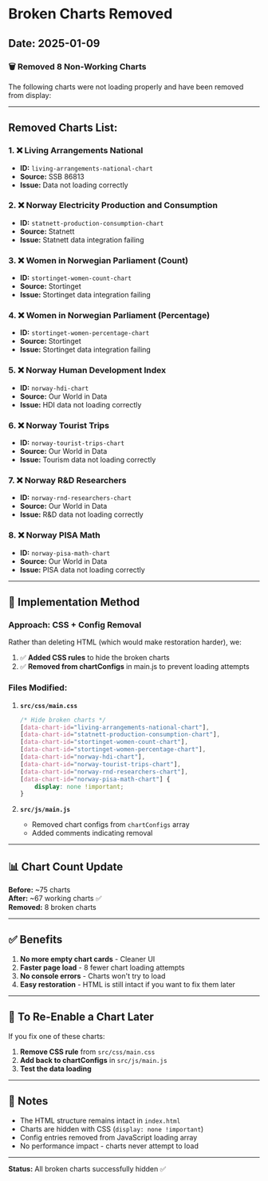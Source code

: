 # Broken Charts Removed

## Date: 2025-01-09

### 🗑️ Removed 8 Non-Working Charts

The following charts were not loading properly and have been removed from display:

---

## Removed Charts List:

### 1. ❌ **Living Arrangements National**
- **ID:** `living-arrangements-national-chart`
- **Source:** SSB 86813
- **Issue:** Data not loading correctly

### 2. ❌ **Norway Electricity Production and Consumption**
- **ID:** `statnett-production-consumption-chart`
- **Source:** Statnett
- **Issue:** Statnett data integration failing

### 3. ❌ **Women in Norwegian Parliament (Count)**
- **ID:** `stortinget-women-count-chart`
- **Source:** Stortinget
- **Issue:** Stortinget data integration failing

### 4. ❌ **Women in Norwegian Parliament (Percentage)**
- **ID:** `stortinget-women-percentage-chart`
- **Source:** Stortinget
- **Issue:** Stortinget data integration failing

### 5. ❌ **Norway Human Development Index**
- **ID:** `norway-hdi-chart`
- **Source:** Our World in Data
- **Issue:** HDI data not loading correctly

### 6. ❌ **Norway Tourist Trips**
- **ID:** `norway-tourist-trips-chart`
- **Source:** Our World in Data
- **Issue:** Tourism data not loading correctly

### 7. ❌ **Norway R&D Researchers**
- **ID:** `norway-rnd-researchers-chart`
- **Source:** Our World in Data
- **Issue:** R&D data not loading correctly

### 8. ❌ **Norway PISA Math**
- **ID:** `norway-pisa-math-chart`
- **Source:** Our World in Data
- **Issue:** PISA data not loading correctly

---

## 🔧 Implementation Method

### Approach: CSS + Config Removal
Rather than deleting HTML (which would make restoration harder), we:
1. ✅ **Added CSS rules** to hide the broken charts
2. ✅ **Removed from chartConfigs** in main.js to prevent loading attempts

### Files Modified:

1. **`src/css/main.css`**
   ```css
   /* Hide broken charts */
   [data-chart-id="living-arrangements-national-chart"],
   [data-chart-id="statnett-production-consumption-chart"],
   [data-chart-id="stortinget-women-count-chart"],
   [data-chart-id="stortinget-women-percentage-chart"],
   [data-chart-id="norway-hdi-chart"],
   [data-chart-id="norway-tourist-trips-chart"],
   [data-chart-id="norway-rnd-researchers-chart"],
   [data-chart-id="norway-pisa-math-chart"] {
       display: none !important;
   }
   ```

2. **`src/js/main.js`**
   - Removed chart configs from `chartConfigs` array
   - Added comments indicating removal

---

## 📊 Chart Count Update

**Before:** ~75 charts  
**After:** ~67 working charts ✅  
**Removed:** 8 broken charts

---

## ✅ Benefits

1. **No more empty chart cards** - Cleaner UI
2. **Faster page load** - 8 fewer chart loading attempts
3. **No console errors** - Charts won't try to load
4. **Easy restoration** - HTML is still intact if you want to fix them later

---

## 🔄 To Re-Enable a Chart Later

If you fix one of these charts:

1. **Remove CSS rule** from `src/css/main.css`
2. **Add back to chartConfigs** in `src/js/main.js`
3. **Test the data loading**

---

## 📝 Notes

- The HTML structure remains intact in `index.html`
- Charts are hidden with CSS (`display: none !important`)
- Config entries removed from JavaScript loading array
- No performance impact - charts never attempt to load

---

**Status:** All broken charts successfully hidden ✅

